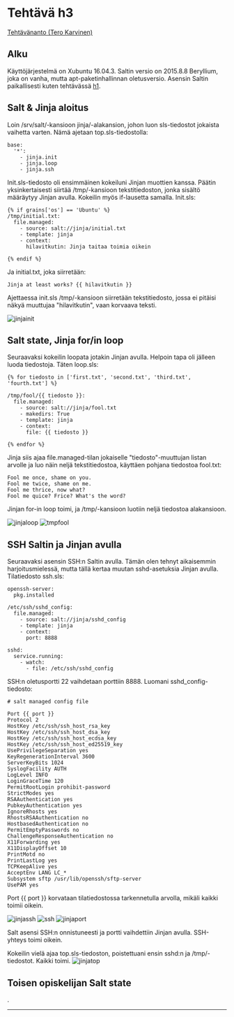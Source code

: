 # Tehtävä h3
[Tehtävänanto (Tero Karvinen)](http://terokarvinen.com/2018/aikataulu-%E2%80%93-palvelinten-hallinta-ict4tn022-4-ti-5-ke-5-loppukevat-2018-5p#h3)

## Alku

Käyttöjärjestelmä on Xubuntu 16.04.3. Saltin versio on 2015.8.8 Beryllium, joka on vanha, mutta apt-paketinhallinnan oletusversio. Asensin Saltin paikallisesti kuten tehtävässä [h1](https://github.com/Oliver-Siren/palvelinten-hallinta-ict4tn022-4/blob/master/assignments/h1.md).


## Salt & Jinja aloitus

Loin /srv/salt/-kansioon jinja/-alakansion, johon luon sls-tiedostot jokaista vaihetta varten. Nämä ajetaan top.sls-tiedostolla:

```
base:
  '*':
    - jinja.init
    - jinja.loop
    - jinja.ssh
```

Init.sls-tiedosto oli ensimmäinen kokeiluni Jinjan muottien kanssa. Päätin yksinkertaisesti siirtää /tmp/-kansioon tekstitiedoston, jonka sisältö määräytyy Jinjan avulla. Kokeilin myös if-lausetta samalla. Init.sls:

```
{% if grains['os'] == 'Ubuntu' %}
/tmp/initial.txt:
  file.managed:
    - source: salt://jinja/initial.txt
    - template: jinja
    - context: 
      hilavitkutin: Jinja taitaa toimia oikein

{% endif %}
```

Ja initial.txt, joka siirretään:

```
Jinja at least works? {{ hilavitkutin }}
```

Ajettaessa init.sls /tmp/-kansioon siirretään tekstitiedosto, jossa ei pitäisi näkyä muuttujaa "hilavitkutin", vaan korvaava teksti.

![jinjainit](https://github.com/Oliver-Siren/palvelinten-hallinta-ict4tn022-4/blob/master/images/jinjainit.png)


## Salt state, Jinja for/in loop

Seuraavaksi kokeilin loopata jotakin Jinjan avulla. Helpoin tapa oli jälleen luoda tiedostoja. Täten loop.sls:

```
{% for tiedosto in ['first.txt', 'second.txt', 'third.txt', 'fourth.txt'] %}

/tmp/fool/{{ tiedosto }}:
  file.managed:
    - source: salt://jinja/fool.txt
    - makedirs: True
    - template: jinja
    - context:
      file: {{ tiedosto }}

{% endfor %}
```

Jinja siis ajaa file.managed-tilan jokaiselle "tiedosto"-muuttujan listan arvolle ja luo näin neljä tekstitiedostoa, käyttäen pohjana tiedostoa fool.txt:

```
Fool me once, shame on you.
Fool me twice, shame on me.
Fool me thrice, now what?
Fool me quice? Frice? What's the word?
```

Jinjan for-in loop toimi, ja /tmp/-kansioon luotiin neljä tiedostoa alakansioon.

![jinjaloop](https://github.com/Oliver-Siren/palvelinten-hallinta-ict4tn022-4/blob/master/images/jinjaloop.png) ![tmpfool](https://github.com/Oliver-Siren/palvelinten-hallinta-ict4tn022-4/blob/master/images/tmpfool.png)


## SSH Saltin ja Jinjan avulla

Seuraavaksi asensin SSH:n Saltin avulla. Tämän olen tehnyt aikaisemmin harjoitusmielessä, mutta tällä kertaa muutan sshd-asetuksia Jinjan avulla. Tilatiedosto ssh.sls:

```
openssh-server:
  pkg.installed

/etc/ssh/sshd_config:
  file.managed:
    - source: salt://jinja/sshd_config
    - template: jinja
    - context:
      port: 8888

sshd:
  service.running:
    - watch:
      - file: /etc/ssh/sshd_config

```
SSH:n oletusportti 22 vaihdetaan porttiin 8888. Luomani sshd_config-tiedosto:

```
# salt managed config file

Port {{ port }}
Protocol 2
HostKey /etc/ssh/ssh_host_rsa_key
HostKey /etc/ssh/ssh_host_dsa_key
HostKey /etc/ssh/ssh_host_ecdsa_key
HostKey /etc/ssh/ssh_host_ed25519_key
UsePrivilegeSeparation yes
KeyRegenerationInterval 3600
ServerKeyBits 1024
SyslogFacility AUTH
LogLevel INFO
LoginGraceTime 120
PermitRootLogin prohibit-password
StrictModes yes
RSAAuthentication yes
PubkeyAuthentication yes
IgnoreRhosts yes
RhostsRSAAuthentication no
HostbasedAuthentication no
PermitEmptyPasswords no
ChallengeResponseAuthentication no
X11Forwarding yes
X11DisplayOffset 10
PrintMotd no
PrintLastLog yes
TCPKeepAlive yes
AcceptEnv LANG LC_*
Subsystem sftp /usr/lib/openssh/sftp-server
UsePAM yes
```
Port {{ port }} korvataan tilatiedostossa tarkennetulla arvolla, mikäli kaikki toimii oikein.

![jinjassh](https://github.com/Oliver-Siren/palvelinten-hallinta-ict4tn022-4/blob/master/images/jinjassh.png) ![ssh](https://github.com/Oliver-Siren/palvelinten-hallinta-ict4tn022-4/blob/master/images/ssh.png) ![jinjaport](https://github.com/Oliver-Siren/palvelinten-hallinta-ict4tn022-4/blob/master/images/jinjaport.png)

Salt asensi SSH:n onnistuneesti ja portti vaihdettiin Jinjan avulla. SSH-yhteys toimi oikein.

Kokeilin vielä ajaa top.sls-tiedoston, poistettuani ensin sshd:n ja /tmp/-tiedostot. Kaikki toimi. 
![jinjatop](https://github.com/Oliver-Siren/palvelinten-hallinta-ict4tn022-4/blob/master/images/jinjatop.png)


## Toisen opiskelijan Salt state

.

---
